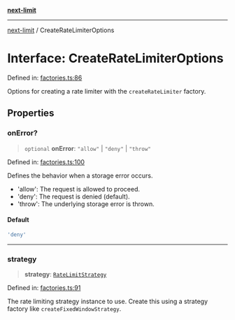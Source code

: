 [**next-limit**](../README.md)

***

[next-limit](../README.md) / CreateRateLimiterOptions

# Interface: CreateRateLimiterOptions

Defined in: [factories.ts:86](https://github.com/saoudi-h/next-limit/blob/0c71c520c8e8fe01ea7d325a61c2d1bef8c2081a/src/factories.ts#L86)

Options for creating a rate limiter with the `createRateLimiter` factory.

## Properties

### onError?

> `optional` **onError**: `"allow"` \| `"deny"` \| `"throw"`

Defined in: [factories.ts:100](https://github.com/saoudi-h/next-limit/blob/0c71c520c8e8fe01ea7d325a61c2d1bef8c2081a/src/factories.ts#L100)

Defines the behavior when a storage error occurs.
- 'allow': The request is allowed to proceed.
- 'deny': The request is denied (default).
- 'throw': The underlying storage error is thrown.

#### Default

```ts
'deny'
```

***

### strategy

> **strategy**: [`RateLimitStrategy`](RateLimitStrategy.md)

Defined in: [factories.ts:91](https://github.com/saoudi-h/next-limit/blob/0c71c520c8e8fe01ea7d325a61c2d1bef8c2081a/src/factories.ts#L91)

The rate limiting strategy instance to use.
Create this using a strategy factory like `createFixedWindowStrategy`.
